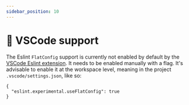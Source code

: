 ```yaml
---
sidebar_position: 10
---
```


# 🚀 VSCode support

The Eslint `FlatConfig` support is currently not enabled by default by the [VSCode Eslint extension](https://marketplace.visualstudio.com/items?itemName=dbaeumer.vscode-eslint). It needs to be enabled manually with a flag.
It's advisable to enable it at the workspace level, meaning in the project `.vscode/settings.json`, like so:

```JSONC title=".vscode/settings.json"
{
  "eslint.experimental.useFlatConfig": true
}
```
